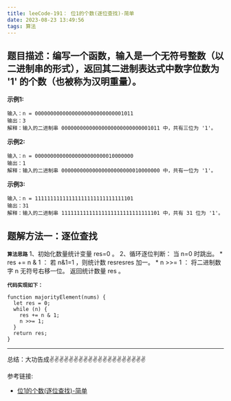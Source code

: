 ```yaml
---
title: leeCode-191： 位1的个数(逐位查找)-简单
date: 2023-08-23 13:49:56
tags: 算法
---
```

<meta name="referrer" content="no-referrer"/>

## 题目描述：编写一个函数，输入是一个无符号整数（以二进制串的形式），返回其二进制表达式中数字位数为 '1' 的个数（也被称为汉明重量）。

**示例1:**

```
输入：n = 00000000000000000000000000001011
输出：3
解释：输入的二进制串 00000000000000000000000000001011 中，共有三位为 '1'。
```

**示例2:**
```
输入：n = 00000000000000000000000010000000
输出：1
解释：输入的二进制串 00000000000000000000000010000000 中，共有一位为 '1'。
```
**示例3:**
```
输入：n = 11111111111111111111111111111101
输出：31
解释：输入的二进制串 11111111111111111111111111111101 中，共有 31 位为 '1'。
```

## 题解方法一：逐位查找

**`算法思路`**
1、初始化数量统计变量 res=0 。
2、循环逐位判断： 当 n=0 时跳出。
    * res += n & 1 ： 若 n&1=1 ，则统计数 resresres 加一。
    * n >>= 1 ： 将二进制数字 n 无符号右移一位。
返回统计数量 res 。

**`代码实现如下：`**
```
function majorityElement(nums) {
  let res = 0;
  while (n) {
    res += n & 1;
    n >>= 1;
  }
  return res;
}
```
 ---
总结：大功告成✌️✌️✌️✌️✌️✌️✌️✌️✌️✌️✌️✌️✌️✌️✌️✌️✌️✌️✌️✌️

参考链接:

* [位1的个数(逐位查找)-简单](https://leetcode.cn/problems/number-of-1-bits/solutions/2361978/191-wei-1-de-ge-shu-wei-yun-suan-qing-xi-40rw/)

